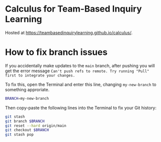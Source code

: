 # Calculus for Team-Based Inquiry Learning

Hosted at <https://teambasedinquirylearning.github.io/calculus/>.

# How to fix branch issues

If you accidentally make updates to the `main` branch, after pushing you will get the error message
`Can't push refs to remote. Try running "Pull" first to integrate your changes.`

To fix this, open the Terminal and
enter this line, changing `my-new-branch` to something approriate. 

```bash
BRANCH=my-new-branch
```

Then copy-paste the following lines into the Terminal to fix your Git history:

```bash
git stash
git branch $BRANCH
git reset --hard origin/main
git checkout $BRANCH
git stash pop
```
